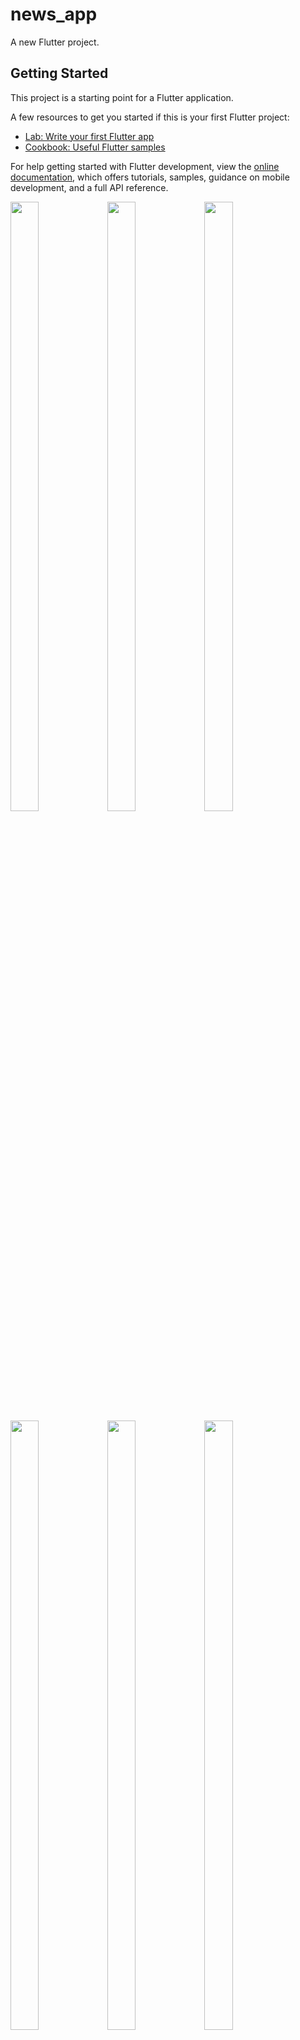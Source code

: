 # news_app

A new Flutter project.

## Getting Started

This project is a starting point for a Flutter application.

A few resources to get you started if this is your first Flutter project:

- [Lab: Write your first Flutter app](https://docs.flutter.dev/get-started/codelab)
- [Cookbook: Useful Flutter samples](https://docs.flutter.dev/cookbook)

For help getting started with Flutter development, view the
[online documentation](https://docs.flutter.dev/), which offers tutorials,
samples, guidance on mobile development, and a full API reference.

<p>
  
  <img src="https://github.com/Flutter2616/news_app/assets/124335197/08c36ba7-0a22-4b84-a4e0-c5e99227d47a" height="50%" width="30%">
  <img src="https://github.com/Flutter2616/news_app/assets/124335197/717a7bb8-7d59-47fa-b6c7-64c06835d2c9" height="50%" width="30%">
  <img src="https://github.com/Flutter2616/news_app/assets/124335197/72f39fd2-95f0-4fd1-ac7a-2c0e5277d45a" height="50%" width="30%">
  <img src="https://github.com/Flutter2616/news_app/assets/124335197/e6078e05-4e20-4beb-899d-2dfef6b417e9" height="50%" width="30%">
  <img src="https://github.com/Flutter2616/news_app/assets/124335197/52a389f3-c591-4e7e-80e0-7b94f2866683" height="50%" width="30%">
  <img src="https://github.com/Flutter2616/news_app/assets/124335197/2d23f5ce-87a9-445b-95ca-6e263f0d8e2c" height="50%" width="30%">
  <img src="https://github.com/Flutter2616/news_app/assets/124335197/d82222d7-d415-459c-a247-ee02ea9c7d2b" height="50%" width="30%">
  <img src="https://github.com/Flutter2616/news_app/assets/124335197/d8467969-7f8d-411c-9640-047d293d6ffd" height="50%" width="30%">
  
  
  </p>
  
  
